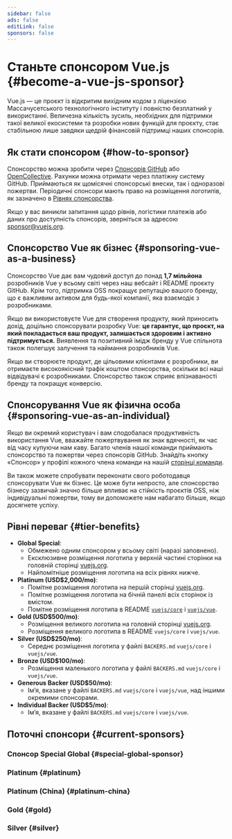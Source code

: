 ```yaml
---
sidebar: false
ads: false
editLink: false
sponsors: false
---
```


<script setup>
import SponsorsGroup from '@theme/components/SponsorsGroup.vue'
</script>

# Станьте спонсором Vue.js {#become-a-vue-js-sponsor}

Vue.js — це проєкт із відкритим вихідним кодом з ліцензією Массачусетського технологічного інституту і повністю безплатний у використанні.
Величезна кількість зусиль, необхідних для підтримки такої великої екосистеми та розробки нових функцій для проєкту, стає стабільною лише завдяки щедрій фінансовій підтримці наших спонсорів.

## Як стати спонсором {#how-to-sponsor}

Спонсорство можна зробити через [Спонсорів GitHub](https://github.com/sponsors/yyx990803) або [OpenCollective](https://opencollective.com/vuejs). Рахунки можна отримати через платіжну систему GitHub. Приймаються як щомісячні спонсорські внески, так і одноразові пожертви. Періодичні спонсори мають право на розміщення логотипів, як зазначено в [Рівнях спонсорства](#tier-benefits).

Якщо у вас виникли запитання щодо рівнів, логістики платежів або даних про доступність спонсорів, зверніться за адресою [sponsor@vuejs.org](mailto:sponsor@vuejs.org).

## Спонсорство Vue як бізнес {#sponsoring-vue-as-a-business}

Спонсорство Vue дає вам чудовий доступ до понад **1,7 мільйона** розробників Vue у всьому світі через наш вебсайт і README проєкту GitHub. Крім того, підтримка OSS покращує репутацію вашого бренду, що є важливим активом для будь-якої компанії, яка взаємодіє з розробниками.

Якщо ви використовуєте Vue для створення продукту, який приносить дохід, доцільно спонсорувати розробку Vue: **це гарантує, що проєкт, на який покладається ваш продукт, залишається здоровим і активно підтримується.** Виявлення та позитивний імідж бренду у Vue спільнота також полегшує залучення та наймання розробників Vue.

Якщо ви створюєте продукт, де цільовими клієнтами є розробники, ви отримаєте високоякісний трафік коштом спонсорства, оскільки всі наші відвідувачі є розробниками. Спонсорство також сприяє впізнаваності бренду та покращує конверсію.

## Спонсорування Vue як фізична особа {#sponsoring-vue-as-an-individual}

Якщо ви окремий користувач і вам сподобалася продуктивність використання Vue, вважайте пожертвування як знак вдячності, як час від часу купуючи нам каву. Багато членів нашої команди приймають спонсорство та пожертви через спонсорів GitHub. Знайдіть кнопку «Спонсор» у профілі кожного члена команди на нашій [сторінці команди](/about/team).

Ви також можете спробувати переконати свого роботодавця спонсорувати Vue як бізнес. Це може бути непросто, але спонсорство бізнесу зазвичай значно більше впливає на стійкість проєктів OSS, ніж індивідуальні пожертви, тому ви допоможете нам набагато більше, якщо досягнете успіху.

## Рівні переваг {#tier-benefits}

- **Global Special**:
  - Обмежено одним спонсором у всьому світі (наразі заповнено).
  - Ексклюзивне розміщення логотипа у верхній частині сторінки на головній сторінці [vuejs.org](/).
  - Найпомітніше розміщення логотипа на всіх рівнях нижче.
- **Platinum (USD$2,000/mo)**:
  - Помітне розміщення логотипа на першій сторінці [vuejs.org](/).
  - Помітне розміщення логотипа на бічній панелі всіх сторінок із вмістом.
  - Помітне розміщення логотипа в README [`vuejs/core`](https://github.com/vuejs/core) і [`vuejs/vue`](https://github.com/vuejs/core).
- **Gold (USD$500/mo)**:
  - Розміщення великого логотипа на головній сторінці [vuejs.org](/).
  - Розміщення великого логотипа в README `vuejs/core` і `vuejs/vue`.
- **Silver (USD$250/mo)**:
  - Середнє розміщення логотипа у файлі `BACKERS.md` `vuejs/core` і `vuejs/vue`.
- **Bronze (USD$100/mo)**:
  - Розміщення маленького логотипа у файлі `BACKERS.md` `vuejs/core` і `vuejs/vue`.
- **Generous Backer (USD$50/mo)**:
  - Ім’я, вказане у файлі `BACKERS.md` `vuejs/core` і `vuejs/vue`, над іншими окремими спонсорами.
- **Individual Backer (USD$5/mo)**:
  - Ім’я, вказане у файлі `BACKERS.md` `vuejs/core` і `vuejs/vue`.

## Поточні спонсори {#current-sponsors}

### Спонсор Special Global {#special-global-sponsor}

<SponsorsGroup tier="special" placement="page" />

### Platinum {#platinum}

<SponsorsGroup tier="platinum" placement="page" />

### Platinum (China) {#platinum-china}

<SponsorsGroup tier="platinum_china" placement="page" />

### Gold {#gold}

<SponsorsGroup tier="gold" placement="page" />

### Silver {#silver}

<SponsorsGroup tier="silver" placement="page" />
